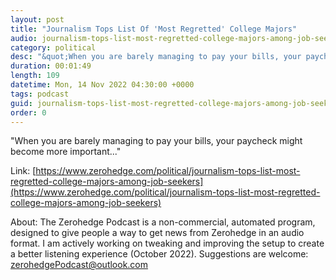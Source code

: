 ```yaml
---
layout: post
title: "Journalism Tops List Of 'Most Regretted' College Majors"
audio: journalism-tops-list-most-regretted-college-majors-among-job-seekers-0
category: political
desc: "&quot;When you are barely managing to pay your bills, your paycheck might become more important...&quot;"
duration: 00:01:49
length: 109
datetime: Mon, 14 Nov 2022 04:30:00 +0000
tags: podcast
guid: journalism-tops-list-most-regretted-college-majors-among-job-seekers-0
order: 0
---
```

&quot;When you are barely managing to pay your bills, your paycheck might become more important...&quot;

Link: [https://www.zerohedge.com/political/journalism-tops-list-most-regretted-college-majors-among-job-seekers](https://www.zerohedge.com/political/journalism-tops-list-most-regretted-college-majors-among-job-seekers)

About: The Zerohedge Podcast is a non-commercial, automated program, designed to give people a way to get news from Zerohedge in an audio format.  I am actively working on tweaking and improving the setup to create a better listening experience (October 2022).  Suggestions are welcome: [zerohedgePodcast@outlook.com](mailto:zerohedgePodcast@outlook.com)